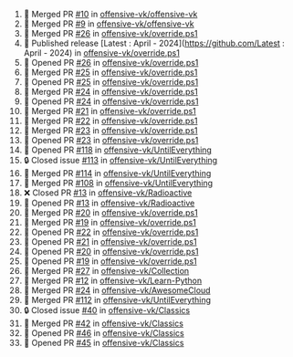<!--START_SECTION:activity-->
1. 🎉 Merged PR [#10](https://github.com/offensive-vk/offensive-vk/pull/10) in [offensive-vk/offensive-vk](https://github.com/offensive-vk/offensive-vk)
2. 🎉 Merged PR [#9](https://github.com/offensive-vk/offensive-vk/pull/9) in [offensive-vk/offensive-vk](https://github.com/offensive-vk/offensive-vk)
3. 🎉 Merged PR [#26](https://github.com/offensive-vk/override.ps1/pull/26) in [offensive-vk/override.ps1](https://github.com/offensive-vk/override.ps1)
4. 🚀 Published release [Latest : April - 2024](https://github.com/Latest : April - 2024) in [offensive-vk/override.ps1](https://github.com/offensive-vk/override.ps1)
5. 💪 Opened PR [#26](https://github.com/offensive-vk/override.ps1/pull/26) in [offensive-vk/override.ps1](https://github.com/offensive-vk/override.ps1)
6. 🎉 Merged PR [#25](https://github.com/offensive-vk/override.ps1/pull/25) in [offensive-vk/override.ps1](https://github.com/offensive-vk/override.ps1)
7. 💪 Opened PR [#25](https://github.com/offensive-vk/override.ps1/pull/25) in [offensive-vk/override.ps1](https://github.com/offensive-vk/override.ps1)
8. 🎉 Merged PR [#24](https://github.com/offensive-vk/override.ps1/pull/24) in [offensive-vk/override.ps1](https://github.com/offensive-vk/override.ps1)
9. 💪 Opened PR [#24](https://github.com/offensive-vk/override.ps1/pull/24) in [offensive-vk/override.ps1](https://github.com/offensive-vk/override.ps1)
10. 🎉 Merged PR [#21](https://github.com/offensive-vk/override.ps1/pull/21) in [offensive-vk/override.ps1](https://github.com/offensive-vk/override.ps1)
11. 🎉 Merged PR [#22](https://github.com/offensive-vk/override.ps1/pull/22) in [offensive-vk/override.ps1](https://github.com/offensive-vk/override.ps1)
12. 🎉 Merged PR [#23](https://github.com/offensive-vk/override.ps1/pull/23) in [offensive-vk/override.ps1](https://github.com/offensive-vk/override.ps1)
13. 💪 Opened PR [#23](https://github.com/offensive-vk/override.ps1/pull/23) in [offensive-vk/override.ps1](https://github.com/offensive-vk/override.ps1)
14. 💪 Opened PR [#118](https://github.com/offensive-vk/UntilEverything/pull/118) in [offensive-vk/UntilEverything](https://github.com/offensive-vk/UntilEverything)
15. 🔒 Closed issue [#113](https://github.com/offensive-vk/UntilEverything/issues/113) in [offensive-vk/UntilEverything](https://github.com/offensive-vk/UntilEverything)
16. 🎉 Merged PR [#114](https://github.com/offensive-vk/UntilEverything/pull/114) in [offensive-vk/UntilEverything](https://github.com/offensive-vk/UntilEverything)
17. 🎉 Merged PR [#108](https://github.com/offensive-vk/UntilEverything/pull/108) in [offensive-vk/UntilEverything](https://github.com/offensive-vk/UntilEverything)
18. ❌ Closed PR [#13](https://github.com/offensive-vk/Radioactive/pull/13) in [offensive-vk/Radioactive](https://github.com/offensive-vk/Radioactive)
19. 💪 Opened PR [#13](https://github.com/offensive-vk/Radioactive/pull/13) in [offensive-vk/Radioactive](https://github.com/offensive-vk/Radioactive)
20. 🎉 Merged PR [#20](https://github.com/offensive-vk/override.ps1/pull/20) in [offensive-vk/override.ps1](https://github.com/offensive-vk/override.ps1)
21. 🎉 Merged PR [#19](https://github.com/offensive-vk/override.ps1/pull/19) in [offensive-vk/override.ps1](https://github.com/offensive-vk/override.ps1)
22. 💪 Opened PR [#22](https://github.com/offensive-vk/override.ps1/pull/22) in [offensive-vk/override.ps1](https://github.com/offensive-vk/override.ps1)
23. 💪 Opened PR [#21](https://github.com/offensive-vk/override.ps1/pull/21) in [offensive-vk/override.ps1](https://github.com/offensive-vk/override.ps1)
24. 💪 Opened PR [#20](https://github.com/offensive-vk/override.ps1/pull/20) in [offensive-vk/override.ps1](https://github.com/offensive-vk/override.ps1)
25. 💪 Opened PR [#19](https://github.com/offensive-vk/override.ps1/pull/19) in [offensive-vk/override.ps1](https://github.com/offensive-vk/override.ps1)
26. 🎉 Merged PR [#27](https://github.com/offensive-vk/Collection/pull/27) in [offensive-vk/Collection](https://github.com/offensive-vk/Collection)
27. 🎉 Merged PR [#12](https://github.com/offensive-vk/Learn-Python/pull/12) in [offensive-vk/Learn-Python](https://github.com/offensive-vk/Learn-Python)
28. 🎉 Merged PR [#24](https://github.com/offensive-vk/AwesomeCloud/pull/24) in [offensive-vk/AwesomeCloud](https://github.com/offensive-vk/AwesomeCloud)
29. 🎉 Merged PR [#112](https://github.com/offensive-vk/UntilEverything/pull/112) in [offensive-vk/UntilEverything](https://github.com/offensive-vk/UntilEverything)
30. 🔒 Closed issue [#40](https://github.com/offensive-vk/Classics/issues/40) in [offensive-vk/Classics](https://github.com/offensive-vk/Classics)
31. 🎉 Merged PR [#42](https://github.com/offensive-vk/Classics/pull/42) in [offensive-vk/Classics](https://github.com/offensive-vk/Classics)
32. 💪 Opened PR [#46](https://github.com/offensive-vk/Classics/pull/46) in [offensive-vk/Classics](https://github.com/offensive-vk/Classics)
33. 💪 Opened PR [#45](https://github.com/offensive-vk/Classics/pull/45) in [offensive-vk/Classics](https://github.com/offensive-vk/Classics)
<!--END_SECTION:activity-->
